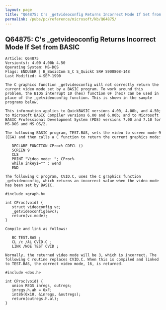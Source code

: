 ```yaml
---
layout: page
title: "Q64875: C's _getvideoconfig Returns Incorrect Mode If Set from BASIC"
permalink: /pubs/pc/reference/microsoft/kb/Q64875/
---
```


## Q64875: C's _getvideoconfig Returns Incorrect Mode If Set from BASIC

	Article: Q64875
	Version(s): 4.00 4.00b 4.50
	Operating System: MS-DOS
	Flags: ENDUSER | B_BasicCom S_C S_QuickC SR# S900808-148
	Last Modified: 4-SEP-1990
	
	The C graphics function _getvideoconfig will not correctly return the
	current video mode set by a BASIC program. To work around this
	problem, the BIOS interrupt 10 (hex) function 0F (hex) can be used in
	place of the _getvideoconfig function. This is shown in the sample
	programs below.
	
	This information applies to QuickBASIC versions 4.00, 4.00b, and 4.50;
	to Microsoft BASIC Compiler versions 6.00 and 6.00b; and to Microsoft
	BASIC Professional Development System (PDS) versions 7.00 and 7.10 for
	MS-DOS and MS OS/2.
	
	The following BASIC program, TEST.BAS, sets the video to screen mode 9
	(EGA) and then calls a C function to return the current graphics mode:
	
	   DECLARE FUNCTION CProc% CDECL ()
	   SCREEN 9
	   CLS
	   PRINT "Video mode: "; CProc%
	   while inkey$="" : wend
	   END
	
	The following C program, CVID.C, uses the C graphics function
	_getvideoconfig, which returns an incorrect value when the video mode
	has been set by BASIC.
	
	#include <graph.h>
	
	int CProc(void) {
	   struct videoconfig vc;
	   _getvideoconfig(&vc);
	   return(vc.mode);
	}
	
	Compile and link as follows:
	
	   BC TEST.BAS ;
	   CL /c /AL CVID.C ;
	   LINK /NOE TEST CVID ;
	
	Normally, the returned video mode will be 3, which is incorrect. The
	following C routine replaces CVID.C. When this is compiled and linked
	to TEST.BAS, the correct video mode, 16, is returned.
	
	#include <dos.h>
	
	int CProc(void) {
	   union REGS inregs, outregs;
	   inregs.h.ah = 0xF;
	   int86(0x10, &inregs, &outregs);
	   return(outregs.h.al);
	}
